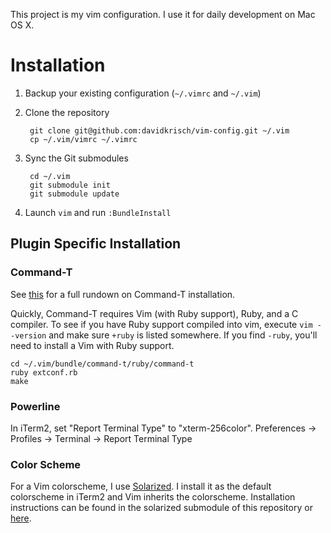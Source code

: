 This project is my vim configuration.  I use it for daily development on Mac OS X.

# Installation

1. Backup your existing configuration (`~/.vimrc` and `~/.vim`)
2. Clone the repository

        git clone git@github.com:davidkrisch/vim-config.git ~/.vim
        cp ~/.vim/vimrc ~/.vimrc

3. Sync the Git submodules
    
        cd ~/.vim
        git submodule init
        git submodule update

4. Launch `vim` and run `:BundleInstall`

## Plugin Specific Installation

### Command-T

See [this](https://github.com/wincent/Command-T) for a full rundown on Command-T installation.

Quickly, Command-T requires Vim (with Ruby support), Ruby, and a C compiler.  To see if you have 
Ruby support compiled into vim, execute `vim --version` and make sure `+ruby` is listed somewhere.
If you find `-ruby`, you'll need to install a Vim with Ruby support.

    cd ~/.vim/bundle/command-t/ruby/command-t
    ruby extconf.rb
    make

### Powerline

In iTerm2, set "Report Terminal Type" to "xterm-256color". Preferences -> Profiles -> Terminal -> Report Terminal Type

### Color Scheme

For a Vim colorscheme, I use [Solarized](http://ethanschoonover.com/solarized). I install it as the 
default colorscheme in iTerm2 and Vim inherits the colorscheme. Installation instructions can be
found in the solarized submodule of this repository or 
[here](https://github.com/altercation/solarized/tree/master/iterm2-colors-solarized).
